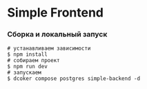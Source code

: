 # Simple Frontend

### Сборка и локальный запуск

```shell
# устанавливаем зависимости
$ npm install
# собираем проект
$ npm run dev
# запускаем 
$ dcoker compose postgres simple-backend -d
```